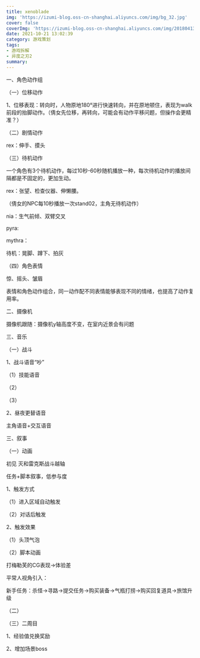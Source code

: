 ```yaml
---
title: xenoblade
img: 'https://izumi-blog.oss-cn-shanghai.aliyuncs.com/img/bg_32.jpg'
cover: false
coverImg: 'https://izumi-blog.oss-cn-shanghai.aliyuncs.com/img/20180413101445_VXV2l.png'
date: 2021-10-21 13:02:39
category: 游戏策划
tags: 
- 游戏拆解
- 异度之刃2
summary:
---
```


<!--more-->

一、角色动作组

（一）位移动作

1、位移表现：转向时，人物原地180°进行快速转向，并在原地顿住，表现为walk前段的抬脚动作。（倩女先位移，再转向，可能会有动作平移问题，但操作会更精准？）

（二）剧情动作

rex：伸手、摸头

（三）待机动作

一个角色有3个待机动作，每过10秒-60秒随机播放一种，每次待机动作的播放间隔都是不固定的，更加生动。

rex：张望、检查仪器、伸懒腰。

（倩女的NPC每10秒播放一次stand02，主角无待机动作）

nia：生气前倾、双臂交叉

pyra:

mythra：

待机：晃脚、蹲下、拍灰

（四）角色表情

惊、摇头、皱眉

表情和角色动作组合，同一动作配不同表情能够表现不同的情绪，也提高了动作复用率。

二、摄像机

摄像机跟随：摄像机y轴高度不变，在室内近景会有问题

三、音乐

（一）战斗

1、战斗语音“吵”

（1）技能语音

（2）

（3）

2、昼夜更替语音

主角语音+交互语音



三、叙事

（一）动画

初见 灭和雷克斯战斗越轴

任务+脚本叙事，低参与度

1、触发方式

（1）进入区域自动触发

（2）对话后触发

2、触发效果

（1）头顶气泡

（2）脚本动画

打梅勒芙的CG表现→体验差

平常人视角引入：

新手任务：杀怪→寻路→提交任务→购买装备→气瓶打捞→购买回复道具→旅馆升级



（二）

（三）二周目

1、经验值兑换奖励

2、增加场景boss

